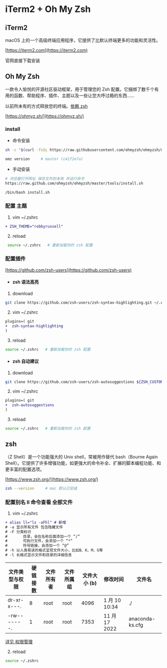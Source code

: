 # iTerm2 + Oh My Zsh

## iTerm2

macOS 上的一个高级终端应用程序，它提供了比默认终端更多的功能和灵活性。

[https://iterm2.com](https://iterm2.com)

官网直接下载安装

## Oh My Zsh

一款令人愉悦的开源社区驱动框架，用于管理您的 Zsh 配置。它捆绑了数千个有用的函数、帮助程序、插件、主题以及一些让您大呼过瘾的东西……

以前所未有的方式释放您的终端。[依赖 zsh](#zsh)

[https://ohmyz.sh/](https://ohmyz.sh/)

### install

- 命令安装

```bash
sh -c "$(curl -fsSL https://raw.githubusercontent.com/ohmyzsh/ohmyzsh/master/tools/install.sh)"

omz version     # master (c41f2e7a)
```

- 手动安装

```bash
# 浏览器打开网址 保存文件到本地 并运行命令
https://raw.github.com/ohmyzsh/ohmyzsh/master/tools/install.sh

/bin/bash install.sh
```

### 配置 主题

1. vim ~/.zshrc

```diff
+ ZSH_THEME="robbyrussell"
```

2. reload

```bash
 source ~/.zshrc   # 重新加载你的 zsh 配置
```

### 配置插件

[https://github.com/zsh-users](https://github.com/zsh-users)

- #### zsh 语法高亮

1. download

```bash
git clone https://github.com/zsh-users/zsh-syntax-highlighting.git ~/.oh-my-zsh/custom/plugins/zsh-syntax-highlighting
```

2. vim ~/.zshrc

```diff
plugins=( git
+  zsh-syntax-highlighting
)
```

3. reload

```bash
source ~/.zshrc   # 重新加载你的 zsh 配置
```

- #### zsh 自动建议

1. download

```bash
git clone https://github.com/zsh-users/zsh-autosuggestions ${ZSH_CUSTOM:-~/.oh-my-zsh/custom}/plugins/zsh-autosuggestions
```

2. vim ~/.zshrc

```diff
plugins=( git
+  zsh-autosuggestions
)
```

3. reload

```bash
source ~/.zshrc   # 重新加载你的 zsh 配置
```

## zsh

（Z Shell）是一个功能强大的 Unix shell，常被用作替代 bash（Bourne Again Shell）。它提供了许多增强功能，如更强大的命令补全、扩展的脚本编程功能、和更丰富的配置选项。

[https://www.zsh.org/](https://www.zsh.org/)

```bash
zsh --version     # mac 默认已安装
```

### 配置别名 ll 命令查看 全部文件

1. vim ~/.zshrc

```diff
+ alias ll="ls -aFhl" # 新增
# -a 显示所有文件 包含隐藏文件
# -F 分类标识
#       目录，会在名称后面添加一个 “/”
#       可执行文件，会添加一个 “*”
#       符号链接，会添加一个 “@”
# -h 以人类易读的格式呈现文件大小，比如B、K、M、G等
# -l 长格式显示文件和目录的详细信息
```

| 文件类型与权限 | 硬链接数 | 文件所有者 | 文件所属组 | 文件大小 (b) | 修改时间      | 文件名          |
| -------------- | -------- | ---------- | ---------- | ------------ | ------------- | --------------- |
| dr-xr-x---.    | 8        | root       | root       | 4096         | 1 月 10 10:34 | ./              |
| -rw-------.    | 1        | root       | root       | 7353         | 11 月 17 2022 | anaconda-ks.cfg |

[详见 权限管理](/src/linux/linux.md#权限管理)

2. reload

```bash
source ~/.zshrc
```
